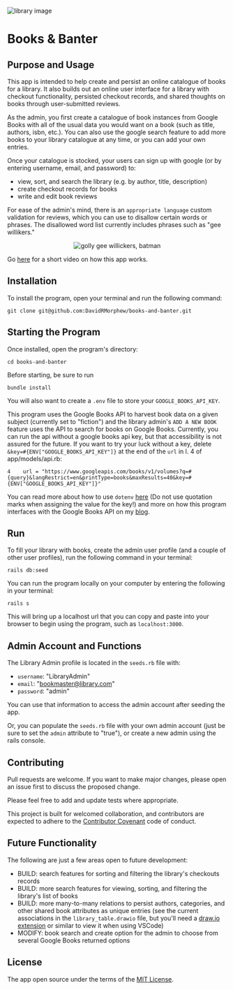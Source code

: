 
![library image](https://i.imgur.com/tisbV2F.jpeg)
# Books & Banter

## Purpose and Usage

This app is intended to help create and persist an online catalogue of books for a library. It also builds out an online user interface for a library with checkout functionality, persisted checkout records, and shared thoughts on books through user-submitted reviews.

As the admin, you first create a catalogue of book instances from Google Books with all of the usual data you would want on a book (such as title, authors, isbn, etc.). You can also use the google search feature to add more books to your library catalogue at any time, or you can add your own entries.

Once your catalogue is stocked, your users can sign up with google (or by entering username, email, and password) to:
* view, sort, and search the library (e.g. by author, title, description)
* create checkout records for books
* write and edit book reviews

For ease of the admin's mind, there is an `appropriate language` custom validation for reviews, which you can use to disallow certain words or phrases. The disallowed word list currently includes phrases such as "gee willikers."

<p align="center">
  <img src="https://memegenerator.net/img/instances/75311436.jpg" alt="golly gee willickers, batman">
</p>

Go [here]() for a short video on how this app works.

## Installation
To install the program, open your terminal and run the following command:

```
git clone git@github.com:DavidRMorphew/books-and-banter.git
```

## Starting the Program

Once installed, open the program's directory:
```
cd books-and-banter
```
Before starting, be sure to run 
```
bundle install
```

You will also want to create a `.env` file to store your `GOOGLE_BOOKS_API_KEY`.

This program uses the Google Books API to harvest book data on a given subject (currently set to "fiction") and the library admin's `ADD A NEW BOOK` feature uses the API to search for books on Google Books. Currently, you can run the api without a google books api key, but that accessibility is not assured for the future. If you want to try your luck without a key, delete `&key=#{ENV["GOOGLE_BOOKS_API_KEY"]}` at the end of the `url` in l. 4 of app/models/api.rb:
```
4    url = "https://www.googleapis.com/books/v1/volumes?q=#{query}&langRestrict=en&printType=books&maxResults=40&key=#{ENV["GOOGLE_BOOKS_API_KEY"]}"
```

You can read more about how to use `dotenv` [here](https://github.com/bkeepers/dotenv) (Do not use quotation marks when assigning the value for the key!) and more on how this program interfaces with the Google Books API on my [blog](https://davidrmorphew.medium.com/google-books-api-search-filters-in-rails-how-i-learned-to-love-regex-and-send-4795c93f02ac).

## Run

To fill your library with books, create the admin user profile (and a couple of other user profiles), run the following command in your terminal:

```
rails db:seed
```

You can run the program locally on your computer by entering the following in your terminal:

```
rails s
```

This will bring up a localhost url that you can copy and paste into your browser to begin using the program, such as `localhost:3000`.

## Admin Account and Functions

The Library Admin profile is located in the `seeds.rb` file with: 
* `username`: "LibraryAdmin" 
* `email`: "bookmaster@library.com" 
* `password`: "admin"

You can use that information to access the admin account after seeding the app. 

Or, you can populate the `seeds.rb` file with your own admin account (just be sure to set the `admin` attribute to "true"), or create a new admin using the rails console.

## Contributing

Pull requests are welcome. If you want to make major changes, please open an issue first to discuss the proposed change.

Please feel free to add and update tests where appropriate.

This project is built for welcomed collaboration, and contributors are expected to adhere to the [Contributor Covenant](https://www.contributor-covenant.org/) code of conduct.

## Future Functionality

The following are just a few areas open to future development:
- BUILD: search features for sorting and filtering the library's checkouts records
- BUILD: more search features for viewing, sorting, and filtering the library's list of books
- BUILD: more many-to-many relations to persist authors, categories, and other shared book attributes as unique entries (see the current associations in the  `library_table.drawio` file, but you'll need a [draw.io extension](https://marketplace.visualstudio.com/items?itemName=hediet.vscode-drawio) or similar to view it when using VSCode)
- MODIFY: book search and create option for the admin to choose from several Google Books returned options



## License
The app open source under the terms of the [MIT License](https://github.com/DavidRMorphew/books-and-banter/blob/main/LICENSE.txt).